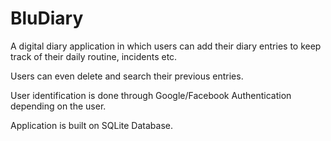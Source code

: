 # BluDiary
A digital diary application in which users can add their diary entries to keep track of their daily routine, incidents etc.

Users can even delete and search their previous entries. 

User identification is done through Google/Facebook Authentication depending on the user.

Application is built on SQLite Database.
